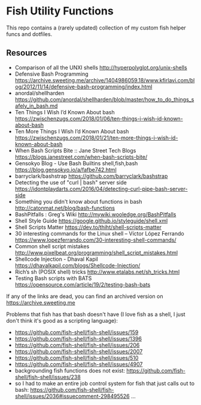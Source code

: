 # Fish Utility Functions

This repo contains a (rarely updated) collection of my custom fish helper funcs and dotfiles.

## Resources

 - Comparison of all the UNXI shells                                      http://hyperpolyglot.org/unix-shells
 - Defensive Bash Programming                                             https://archive.sweeting.me/archive/1404986059.18/www.kfirlavi.com/blog/2012/11/14/defensive-bash-programming/index.html
 - anordal/shellharden                                                    https://github.com/anordal/shellharden/blob/master/how_to_do_things_safely_in_bash.md
 - Ten Things I Wish I’d Known About bash                                 https://zwischenzugs.com/2018/01/06/ten-things-i-wish-id-known-about-bash
 - Ten More Things I Wish I’d Known About bash                            https://zwischenzugs.com/2018/01/21/ten-more-things-i-wish-id-known-about-bash
 - When Bash Scripts Bite :: Jane Street Tech Blogs                       https://blogs.janestreet.com/when-bash-scripts-bite/
 - Gensokyo Blog - Use Bash Builtins shell,fish,bash                      https://blog.gensokyo.io/a/fafbe742.html
 - barryclark/bashstrap                                                   https://github.com/barryclark/bashstrap
 - Detecting the use of "curl | bash" server side                         https://idontplaydarts.com/2016/04/detecting-curl-pipe-bash-server-side
 - Something you didn't know about functions in bash                      http://catonmat.net/blog/bash-functions
 - BashPitfalls : Greg's Wiki                                             http://mywiki.wooledge.org/BashPitfalls
 - Shell Style Guide                                                      https://google.github.io/styleguide/shell.xml
 - Shell Scripts Matter                                                   https://dev.to/thiht/shell-scripts-matter
 - 30 interesting commands for the Linux shell – Víctor López Ferrando    https://www.lopezferrando.com/30-interesting-shell-commands/
 - Common shell script mistakes                                           http://www.pixelbeat.org/programming/shell_script_mistakes.html
 - Shellcode Injection - Dhaval Kapil                                     https://dhavalkapil.com/blogs/Shellcode-Injection/
 - Rich’s sh (POSIX shell) tricks                                         http://www.etalabs.net/sh_tricks.html
 - Testing Bash scripts with BATS                                         https://opensource.com/article/19/2/testing-bash-bats

If any of the links are dead, you can find an archived version on https://archive.sweeting.me

Problems that fish has that bash doesn't have (I love fish as a shell, I just don't think it's good as a scripting language):

- https://github.com/fish-shell/fish-shell/issues/159
- https://github.com/fish-shell/fish-shell/issues/1396
- https://github.com/fish-shell/fish-shell/issues/206
- https://github.com/fish-shell/fish-shell/issues/2007
- https://github.com/fish-shell/fish-shell/issues/510
- https://github.com/fish-shell/fish-shell/issues/4907
- backgrounding fish functions does not exist: https://github.com/fish-shell/fish-shell/issues/238
- so I had to make an entire job control system for fish that just calls out to bash: https://github.com/fish-shell/fish-shell/issues/2036#issuecomment-298495526 …
